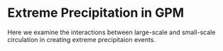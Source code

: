 # Extreme Precipitation in GPM
Here we examine the interactions between large-scale and small-scale circulation in creating extreme precipitaion events. 

 

